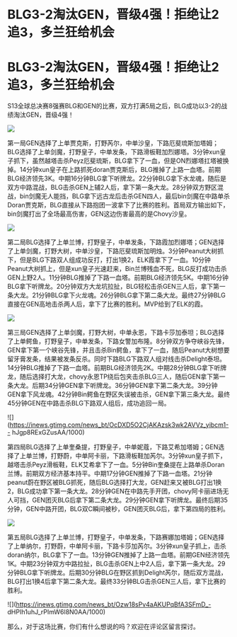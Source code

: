 # BLG3-2淘汰GEN，晋级4强！拒绝让2追3，多兰狂给机会

# BLG3-2淘汰GEN，晋级4强！拒绝让2追3，多兰狂给机会

S13全球总决赛8强赛BLG和GEN的比赛，双方打满5局之后，BLG成功以3-2的战绩淘汰GEN，晋级4强！

![](https://inews.gtimg.com/news_bt/OIefPSMCGI99A7IhrcmaqABvJfy8nwSZqTj1dQrgWRTyQAA/1000)

第一局GEN选择了上单贾克斯，打野芮尔，中单沙皇，下路厄斐琉斯加塔姆；BLG选择了上单剑魔，打野皇子，中单发条，下路滑板鞋加烈娜塔。3分钟xun皇子抓下，虽然越塔击杀Peyz厄斐琉斯，BLG拿下了一血，但是ON烈娜塔扛塔被换掉。14分钟xun皇子在上路抓死doran贾克斯后，BLG推掉了上路一血塔。前期BLG经济领先3K。中期16分钟BLG拿下听牌龙。22分钟BLG拿下水龙魂，随后是双方中路混战，BLG击杀GEN上辅2人后，拿下第一条大龙。28分钟双方野区混战，bin剑魔无人能挡，BLG拿下远古龙后击杀GEN四人，最后bin剑魔在中路单杀Doran贾克斯，BLG直接从下路抱团一波拿下了比赛的胜利。首局双方输出如下，bin剑魔打出了全场最高伤害，GEN这边伤害最高的是Chovy沙皇。

![](https://inews.gtimg.com/news_bt/OVE1GUBfkgdqucGndjiSeXPzOrm8oVEJ46GqJkrGNFeoYAA/1000)

第二局BLG选择了上单兰博，打野皇子，中单发条，下路霞加烈娜塔；GEN选择了上单剑魔，打野大树，中单沙皇，下路厄斐琉斯加明烛。3分钟Peanut大树抓下，但是BLG下路双人组成功反打，打出1换2，ELK霞拿下了一血。10分钟Peanut大树抓上，但是xun皇子光速赶来，Bin兰博残血不死，BLG反打成功击杀GEN上野2人。11分钟BLG推掉了下路一血塔。前期BLG经济领先5K。中期16分钟BLG拿下听牌龙。20分钟双方大龙坑拉扯，BLG轻松击杀GEN三人后，拿下第一条大龙。21分钟BLG拿下火龙魂。26分钟BLG拿下第二条大龙。最终27分钟BLG直接在GEN高地击杀两人后，拿下了比赛的胜利。MVP给到了ELK的霞。

![](https://inews.gtimg.com/news_bt/OkGcdrbYLl7DuMny5-dcEg4R8JY78Ew2M432v2clfK8YgAA/1000)

第三局GEN选择了上单剑魔，打野大树，中单永恩，下路卡莎加泰坦；BLG选择了上单鳄鱼，打野皇子，中单发条，下路女警加布隆。8分钟双方争夺峡谷先锋，GEN拿下第一个峡谷先锋，并且击杀Bin鳄鱼，拿下了一血，随后Peanut大树想要留牙膏发条，结果被发条反杀。同时下路BLG下路双人组对线击杀Delight泰坦。14分钟BLG推掉了下路一血塔。前期BLG经济领先2K。中期28分钟BLG拿下听牌龙，随后选择打大龙，chovy永恩TP绕后包夹击杀BLG三人，随后GEN拿下第一条大龙。后期34分钟GEN拿下听牌龙。36分钟GEN拿下第二条大龙。39分钟GEN拿下风龙魂。42分钟Bin鳄鱼在野区失误被击杀，GEN拿下第三条大龙。最终45分钟GEN在中路击杀BLG下路双人组后，成功追回一局。

![](https://inews.gtimg.com/news_bt/OcDXD5O2CjAKAzsk3wk2AVVz_yibcm1--
hJgp8RExGZusAA/1000)

第四局BLG选择了上单奎桑提，打野皇子，中单妮蔻，下路艾希加塔姆；GEN选择了上单兰博，打野蔚，中单阿卡丽，下路滑板鞋加芮尔。3分钟xun皇子抓下，越塔击杀Peyz滑板鞋，ELK艾希拿下了一血。5分钟Bin奎桑提在上路单杀Doran兰博。前期双方经济基本持平。中期17分钟GEN推掉了下路一血塔。21分钟peanut蔚在野区被BLG抓死，随后BLG选择打大龙，GEN赶来又被BLG打出1换2，BLG成功拿下第一条大龙。28分钟GEN在中路先手开团，chovy阿卡丽进场无人可挡，GEN团灭BLG后拿下第二条大龙。29分钟GEN拿下听牌龙。最终后期35分钟，GEN中路开团，BLG双C瞬间被秒，GEN团灭BLG后，拿下第四局的胜利。

![](https://inews.gtimg.com/news_bt/O-7778RFdRk1JRQiH50Z_ukbBNVn97QzS5Ht6idt8d35gAA/1000)

第五局BLG选择了上单兰博，打野皇子，中单发条，下路赛娜加塔姆；GEN选择了上单纳尔，打野蔚，中单阿卡丽，下路卡莎加芮尔。3分钟xun皇子抓上，击杀doran纳尔，BLG拿下了一血。13分钟GEN推掉了上路一血塔。前期GEN经济领先1K。中期23分钟双方中路拉扯，BLG击杀GEN上中2人后，拿下第一条大龙。29分钟BLG拿下听牌龙。后期30分钟BLG在野区抓到Delight芮尔，随后双方混战，BLG打出1换4后拿下第二条大龙。最终33分钟BLG击杀GEN三人后，拿下比赛的胜利。

![](https://inews.gtimg.com/news_bt/Ozw18sPv4aAKUPqBfA3SFmD_-
dHPIh1uhJ_rPImW6l8N0AA/1000)

那么，对于这场比赛，你们有什么想说的吗？欢迎在评论区留言探讨。

